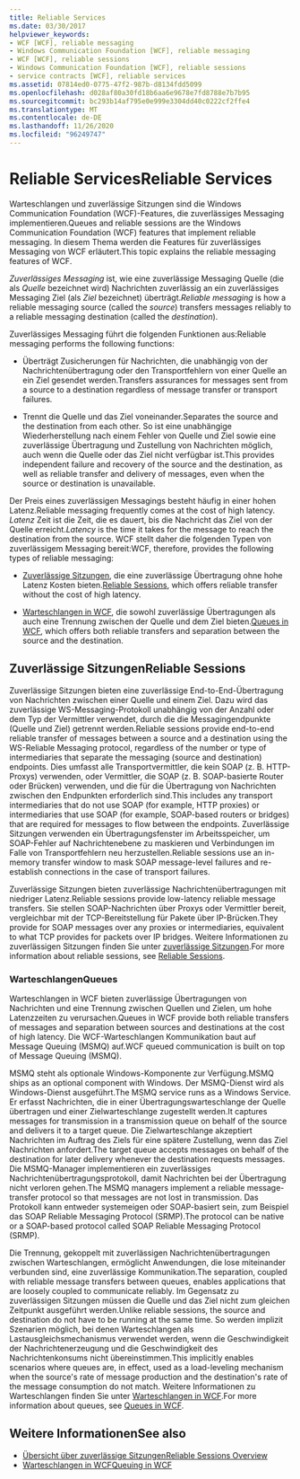 ```yaml
---
title: Reliable Services
ms.date: 03/30/2017
helpviewer_keywords:
- WCF [WCF], reliable messaging
- Windows Communication Foundation [WCF], reliable messaging
- WCF [WCF], reliable sessions
- Windows Communication Foundation [WCF], reliable sessions
- service contracts [WCF], reliable services
ms.assetid: 07814ed0-0775-47f2-987b-d8134fdd5099
ms.openlocfilehash: d028af80a30fd18b6aa6e9678e7fd8788e7b7b95
ms.sourcegitcommit: bc293b14af795e0e999e3304dd40c0222cf2ffe4
ms.translationtype: MT
ms.contentlocale: de-DE
ms.lasthandoff: 11/26/2020
ms.locfileid: "96249747"
---
```

# <a name="reliable-services"></a><span data-ttu-id="d60f4-102">Reliable Services</span><span class="sxs-lookup"><span data-stu-id="d60f4-102">Reliable Services</span></span>

<span data-ttu-id="d60f4-103">Warteschlangen und zuverlässige Sitzungen sind die Windows Communication Foundation (WCF)-Features, die zuverlässiges Messaging implementieren.</span><span class="sxs-lookup"><span data-stu-id="d60f4-103">Queues and reliable sessions are the Windows Communication Foundation (WCF) features that implement reliable messaging.</span></span> <span data-ttu-id="d60f4-104">In diesem Thema werden die Features für zuverlässiges Messaging von WCF erläutert.</span><span class="sxs-lookup"><span data-stu-id="d60f4-104">This topic explains the reliable messaging features of WCF.</span></span>  
  
 <span data-ttu-id="d60f4-105">*Zuverlässiges Messaging* ist, wie eine zuverlässige Messaging Quelle (die als *Quelle* bezeichnet wird) Nachrichten zuverlässig an ein zuverlässiges Messaging Ziel (als *Ziel* bezeichnet) überträgt.</span><span class="sxs-lookup"><span data-stu-id="d60f4-105">*Reliable messaging* is how a reliable messaging source (called the *source*) transfers messages reliably to a reliable messaging destination (called the *destination*).</span></span>  
  
 <span data-ttu-id="d60f4-106">Zuverlässiges Messaging führt die folgenden Funktionen aus:</span><span class="sxs-lookup"><span data-stu-id="d60f4-106">Reliable messaging performs the following functions:</span></span>  
  
- <span data-ttu-id="d60f4-107">Überträgt Zusicherungen für Nachrichten, die unabhängig von der Nachrichtenübertragung oder den Transportfehlern von einer Quelle an ein Ziel gesendet werden.</span><span class="sxs-lookup"><span data-stu-id="d60f4-107">Transfers assurances for messages sent from a source to a destination regardless of message transfer or transport failures.</span></span>  
  
- <span data-ttu-id="d60f4-108">Trennt die Quelle und das Ziel voneinander.</span><span class="sxs-lookup"><span data-stu-id="d60f4-108">Separates the source and the destination from each other.</span></span> <span data-ttu-id="d60f4-109">So ist eine unabhängige Wiederherstellung nach einem Fehler von Quelle und Ziel sowie eine zuverlässige Übertragung und Zustellung von Nachrichten möglich, auch wenn die Quelle oder das Ziel nicht verfügbar ist.</span><span class="sxs-lookup"><span data-stu-id="d60f4-109">This provides independent failure and recovery of the source and the destination, as well as reliable transfer and delivery of messages, even when the source or destination is unavailable.</span></span>  
  
 <span data-ttu-id="d60f4-110">Der Preis eines zuverlässigen Messagings besteht häufig in einer hohen Latenz.</span><span class="sxs-lookup"><span data-stu-id="d60f4-110">Reliable messaging frequently comes at the cost of high latency.</span></span> <span data-ttu-id="d60f4-111">*Latenz* Zeit ist die Zeit, die es dauert, bis die Nachricht das Ziel von der Quelle erreicht.</span><span class="sxs-lookup"><span data-stu-id="d60f4-111">*Latency* is the time it takes for the message to reach the destination from the source.</span></span> <span data-ttu-id="d60f4-112">WCF stellt daher die folgenden Typen von zuverlässigem Messaging bereit:</span><span class="sxs-lookup"><span data-stu-id="d60f4-112">WCF, therefore, provides the following types of reliable messaging:</span></span>  
  
- <span data-ttu-id="d60f4-113">[Zuverlässige Sitzungen](./feature-details/reliable-sessions.md), die eine zuverlässige Übertragung ohne hohe Latenz Kosten bieten.</span><span class="sxs-lookup"><span data-stu-id="d60f4-113">[Reliable Sessions](./feature-details/reliable-sessions.md), which offers reliable transfer without the cost of high latency.</span></span>  
  
- <span data-ttu-id="d60f4-114">[Warteschlangen in WCF](./feature-details/queues-in-wcf.md), die sowohl zuverlässige Übertragungen als auch eine Trennung zwischen der Quelle und dem Ziel bieten.</span><span class="sxs-lookup"><span data-stu-id="d60f4-114">[Queues in WCF](./feature-details/queues-in-wcf.md), which offers both reliable transfers and separation between the source and the destination.</span></span>  
  
## <a name="reliable-sessions"></a><span data-ttu-id="d60f4-115">Zuverlässige Sitzungen</span><span class="sxs-lookup"><span data-stu-id="d60f4-115">Reliable Sessions</span></span>  

 <span data-ttu-id="d60f4-116">Zuverlässige Sitzungen bieten eine zuverlässige End-to-End-Übertragung von Nachrichten zwischen einer Quelle und einem Ziel. Dazu wird das zuverlässige WS-Messaging-Protokoll unabhängig von der Anzahl oder dem Typ der Vermittler verwendet, durch die die Messagingendpunkte (Quelle und Ziel) getrennt werden.</span><span class="sxs-lookup"><span data-stu-id="d60f4-116">Reliable sessions provide end-to-end reliable transfer of messages between a source and a destination using the WS-Reliable Messaging protocol, regardless of the number or type of intermediaries that separate the messaging (source and destination) endpoints.</span></span> <span data-ttu-id="d60f4-117">Dies umfasst alle Transportvermittler, die kein SOAP (z.&#160;B. HTTP-Proxys) verwenden, oder Vermittler, die SOAP (z.&#160;B. SOAP-basierte Router oder Brücken) verwenden, und die für die Übertragung von Nachrichten zwischen den Endpunkten erforderlich sind.</span><span class="sxs-lookup"><span data-stu-id="d60f4-117">This includes any transport intermediaries that do not use SOAP (for example, HTTP proxies) or intermediaries that use SOAP (for example, SOAP-based routers or bridges) that are required for messages to flow between the endpoints.</span></span> <span data-ttu-id="d60f4-118">Zuverlässige Sitzungen verwenden ein Übertragungsfenster im Arbeitsspeicher, um SOAP-Fehler auf Nachrichtenebene zu maskieren und Verbindungen im Falle von Transportfehlern neu herzustellen.</span><span class="sxs-lookup"><span data-stu-id="d60f4-118">Reliable sessions use an in-memory transfer window to mask SOAP message-level failures and re-establish connections in the case of transport failures.</span></span>  
  
 <span data-ttu-id="d60f4-119">Zuverlässige Sitzungen bieten zuverlässige Nachrichtenübertragungen mit niedriger Latenz.</span><span class="sxs-lookup"><span data-stu-id="d60f4-119">Reliable sessions provide low-latency reliable message transfers.</span></span> <span data-ttu-id="d60f4-120">Sie stellen SOAP-Nachrichten über Proxys oder Vermittler bereit, vergleichbar mit der TCP-Bereitstellung für Pakete über IP-Brücken.</span><span class="sxs-lookup"><span data-stu-id="d60f4-120">They provide for SOAP messages over any proxies or intermediaries, equivalent to what TCP provides for packets over IP bridges.</span></span> <span data-ttu-id="d60f4-121">Weitere Informationen zu zuverlässigen Sitzungen finden Sie unter [zuverlässige Sitzungen](./feature-details/reliable-sessions.md).</span><span class="sxs-lookup"><span data-stu-id="d60f4-121">For more information about reliable sessions, see [Reliable Sessions](./feature-details/reliable-sessions.md).</span></span>  
  
### <a name="queues"></a><span data-ttu-id="d60f4-122">Warteschlangen</span><span class="sxs-lookup"><span data-stu-id="d60f4-122">Queues</span></span>  

 <span data-ttu-id="d60f4-123">Warteschlangen in WCF bieten zuverlässige Übertragungen von Nachrichten und eine Trennung zwischen Quellen und Zielen, um hohe Latenzzeiten zu verursachen.</span><span class="sxs-lookup"><span data-stu-id="d60f4-123">Queues in WCF provide both reliable transfers of messages and separation between sources and destinations at the cost of high latency.</span></span> <span data-ttu-id="d60f4-124">Die WCF-Warteschlangen Kommunikation baut auf Message Queuing (MSMQ) auf.</span><span class="sxs-lookup"><span data-stu-id="d60f4-124">WCF queued communication is built on top of Message Queuing (MSMQ).</span></span>  
  
 <span data-ttu-id="d60f4-125">MSMQ steht als optionale Windows-Komponente zur Verfügung.</span><span class="sxs-lookup"><span data-stu-id="d60f4-125">MSMQ ships as an optional component with Windows.</span></span> <span data-ttu-id="d60f4-126">Der MSMQ-Dienst wird als Windows-Dienst ausgeführt.</span><span class="sxs-lookup"><span data-stu-id="d60f4-126">The MSMQ service runs as a Windows Service.</span></span> <span data-ttu-id="d60f4-127">Er erfasst Nachrichten, die in einer Übertragungswarteschlange der Quelle übertragen und einer Zielwarteschlange zugestellt werden.</span><span class="sxs-lookup"><span data-stu-id="d60f4-127">It captures messages for transmission in a transmission queue on behalf of the source and delivers it to a target queue.</span></span> <span data-ttu-id="d60f4-128">Die Zielwarteschlange akzeptiert Nachrichten im Auftrag des Ziels für eine spätere Zustellung, wenn das Ziel Nachrichten anfordert.</span><span class="sxs-lookup"><span data-stu-id="d60f4-128">The target queue accepts messages on behalf of the destination for later delivery whenever the destination requests messages.</span></span> <span data-ttu-id="d60f4-129">Die MSMQ-Manager implementieren ein zuverlässiges Nachrichtenübertragungsprotokoll, damit Nachrichten bei der Übertragung nicht verloren gehen.</span><span class="sxs-lookup"><span data-stu-id="d60f4-129">The MSMQ managers implement a reliable message-transfer protocol so that messages are not lost in transmission.</span></span> <span data-ttu-id="d60f4-130">Das Protokoll kann entweder systemeigen oder SOAP-basiert sein, zum Beispiel das SOAP Reliable Messaging Protocol (SRMP).</span><span class="sxs-lookup"><span data-stu-id="d60f4-130">The protocol can be native or a SOAP-based protocol called SOAP Reliable Messaging Protocol (SRMP).</span></span>  
  
 <span data-ttu-id="d60f4-131">Die Trennung, gekoppelt mit zuverlässigen Nachrichtenübertragungen zwischen Warteschlangen, ermöglicht Anwendungen, die lose miteinander verbunden sind, eine zuverlässige Kommunikation.</span><span class="sxs-lookup"><span data-stu-id="d60f4-131">The separation, coupled with reliable message transfers between queues, enables applications that are loosely coupled to communicate reliably.</span></span> <span data-ttu-id="d60f4-132">Im Gegensatz zu zuverlässigen Sitzungen müssen die Quelle und das Ziel nicht zum gleichen Zeitpunkt ausgeführt werden.</span><span class="sxs-lookup"><span data-stu-id="d60f4-132">Unlike reliable sessions, the source and destination do not have to be running at the same time.</span></span> <span data-ttu-id="d60f4-133">So werden implizit Szenarien möglich, bei denen Warteschlangen als Lastausgleichsmechanismus verwendet werden, wenn die Geschwindigkeit der Nachrichtenerzeugung und die Geschwindigkeit des Nachrichtenkonsums nicht übereinstimmen.</span><span class="sxs-lookup"><span data-stu-id="d60f4-133">This implicitly enables scenarios where queues are, in effect, used as a load-leveling mechanism when the source's rate of message production and the destination's rate of the message consumption do not match.</span></span> <span data-ttu-id="d60f4-134">Weitere Informationen zu Warteschlangen finden Sie unter [Warteschlangen in WCF](./feature-details/queues-in-wcf.md).</span><span class="sxs-lookup"><span data-stu-id="d60f4-134">For more information about queues, see [Queues in WCF](./feature-details/queues-in-wcf.md).</span></span>  
  
## <a name="see-also"></a><span data-ttu-id="d60f4-135">Weitere Informationen</span><span class="sxs-lookup"><span data-stu-id="d60f4-135">See also</span></span>

- [<span data-ttu-id="d60f4-136">Übersicht über zuverlässige Sitzungen</span><span class="sxs-lookup"><span data-stu-id="d60f4-136">Reliable Sessions Overview</span></span>](./feature-details/reliable-sessions-overview.md)
- [<span data-ttu-id="d60f4-137">Warteschlangen in WCF</span><span class="sxs-lookup"><span data-stu-id="d60f4-137">Queuing in WCF</span></span>](./feature-details/queuing-in-wcf.md)
